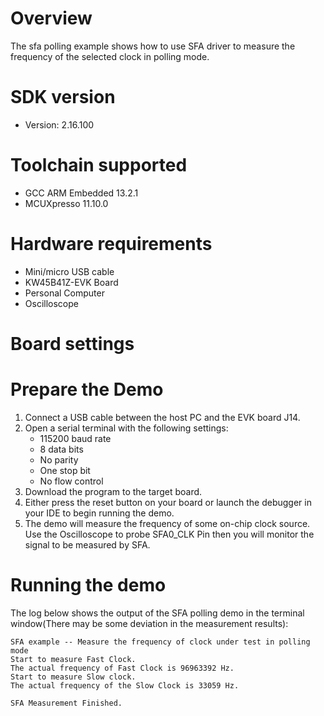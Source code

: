 Overview
========

The sfa polling example shows how to use SFA driver to measure the frequency of the selected
clock in polling mode.

SDK version
===========
- Version: 2.16.100

Toolchain supported
===================
- GCC ARM Embedded  13.2.1
- MCUXpresso  11.10.0

Hardware requirements
=====================
- Mini/micro USB cable
- KW45B41Z-EVK Board
- Personal Computer
- Oscilloscope

Board settings
==============

Prepare the Demo
================
1.  Connect a USB cable between the host PC and the EVK board J14.
2.  Open a serial terminal with the following settings:
    - 115200 baud rate
    - 8 data bits
    - No parity
    - One stop bit
    - No flow control
3.  Download the program to the target board.
4.  Either press the reset button on your board or launch the debugger in your IDE to begin running the demo.
5.  The demo will measure the frequency of some on-chip clock source.
    Use the Oscilloscope to probe SFA0_CLK Pin then you will monitor the signal to be measured by SFA.

Running the demo
================
The log below shows the output of the SFA polling demo in the terminal window(There may be some deviation in the measurement results):
~~~~~~~~~~~~~~~~~~~~~~~~~~~~~~~~~~~
SFA example -- Measure the frequency of clock under test in polling mode
Start to measure Fast Clock.
The actual frequency of Fast Clock is 96963392 Hz.
Start to measure Slow clock.
The actual frequency of the Slow Clock is 33059 Hz.

SFA Measurement Finished.

~~~~~~~~~~~~~~~~~~~~~~~~~~~~~~~~~~~
